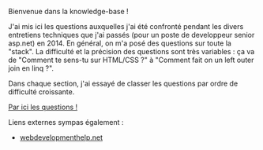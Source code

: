 Bienvenue dans la knowledge-base !

J'ai mis ici les questions auxquelles j'ai été confronté pendant les divers entretiens techniques que j'ai passés (pour un poste de developpeur senior asp.net) en 2014. En général, on m'a posé des questions sur toute la "stack". La difficulté et la précision des questions sont très variables : ça va de "Comment te sens-tu sur HTML/CSS ?" à "Comment fait on un left outer join en linq ?".

Dans chaque section, j'ai essayé de classer les questions par ordre de difficulté croissante.

[Par ici les questions !](../../wiki)

Liens externes sympas également : 
- [webdevelopmenthelp.net](http://www.webdevelopmenthelp.net/category/interview-questions)
